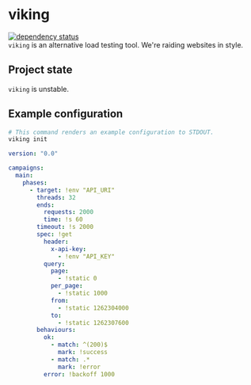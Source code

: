 # viking

[![dependency status](https://deps.rs/repo/github/replicadse/viking/status.svg)](https://deps.rs/repo/github/replicadse/viking)\
`viking` is an alternative load testing tool. We're raiding websites in style.

## Project state

`viking` is unstable.

## Example configuration

```bash
# This command renders an example configuration to STDOUT.
viking init
```

```yaml
version: "0.0"

campaigns:
  main:
    phases:
      - target: !env "API_URI"
        threads: 32
        ends:
          requests: 2000
          time: !s 60
        timeout: !s 2000
        spec: !get
          header:
            x-api-key:
              - !env "API_KEY"
          query:
            page:
              - !static 0
            per_page:
              - !static 1000
            from:
              - !static 1262304000
            to:
              - !static 1262307600
        behaviours:
          ok:
            - match: ^(200)$
              mark: !success
            - match: .*
              mark: !error
          error: !backoff 1000

```

